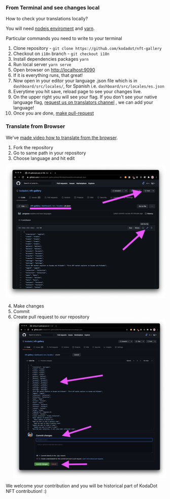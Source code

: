 ### From Terminal and see changes local

How to check your translations locally? 

You will need [nodejs enviroment](https://nodejs.org/en/download/) and [yarn](https://classic.yarnpkg.com/en/docs/install).

Particular commands you need to write to your terminal

1. Clone repository - `git clone https://github.com/kodadot/nft-gallery`
2. Checkout on `i18n` branch - `git checkout i18n`
3. Install dependencies packages `yarn`
4. Run local server `yarn serve`
5. Open browser on [http://localhost:9090](http://localhost:9090) 
6. If it is everything runs, that great!
7. Now open in your editor your language .json file which is in `dashboard/src/locales/`, for Spanish i.e. `dashboard/src/locales/es.json`
8. Everytime you hit save, reload page to see your changes live.
9. On the upper right you will see your flag. If you don't see your native language flag, [request us on translators channel](https://t.me/kodadot_translators) , we can add your language!
10. Once you are done, [make pull-request](https://docs.github.com/en/github/collaborating-with-issues-and-pull-requests/creating-a-pull-request)


### Translate from Browser

We've [made video how to translate from the browser](https://t.me/kodadot_translators/97).

1. Fork the repository 
2. Go to same path in your repository
3. Choose language and hit edit

![](assets/fork_and_edit.png)

4. Make changes
5. Commit
6. Create pull request to our repository
![](assets/edit_and_commit.png)

We welcome your contribution and you will be historical part of KodaDot NFT contribution! :)
